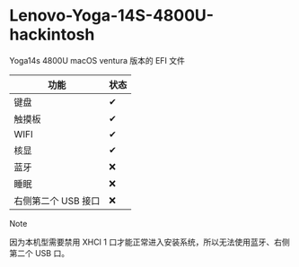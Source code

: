 # Lenovo-Yoga-14S-4800U-hackintosh

Yoga14s 4800U macOS ventura 版本的 EFI 文件

|功能 | 状态|
|----|-----|
|键盘|✔|
|触摸板|✔|
|WIFI|✔|
|核显|✔|
|蓝牙|❌|
|睡眠|❌|
|右侧第二个 USB 接口|❌|

> [!NOTE]  
> 因为本机型需要禁用 XHCI 1 口才能正常进入安装系统，所以无法使用蓝牙、右侧第二个 USB 口。
